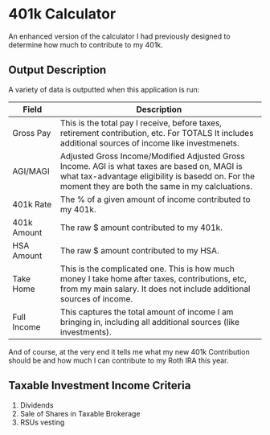 # 401k Calculator

An enhanced version of the calculator I had previously designed to determine how much to contribute to my 401k.

## Output Description

A variety of data is outputted when this application is run:

| Field       | Description                                                                                                                                                                                          |
|-------------|------------------------------------------------------------------------------------------------------------------------------------------------------------------------------------------------------|
| Gross Pay   | This is the total pay I receive, before taxes, retirement contribution, etc. For TOTALS It includes additional sources of income like investmenets.                                                  |
| AGI/MAGI    | Adjusted Gross Income/Modified Adjusted Gross Income. AGI is what taxes are based on, MAGI is what tax-advantage eligibility is basedd on. For the moment they are both the same in my calcluations. |
| 401k Rate   | The % of a given amount of income contributed to my 401k.                                                                                                                                            |
| 401k Amount | The raw $ amount contributed to my 401k.                                                                                                                                                             |
| HSA Amount  | The raw $ amount contributed to my HSA.                                                                                                                                                              |
| Take Home   | This is the complicated one. This is how much money I take home after taxes, contributions, etc, from my main salary. It does not include additional sources of income.                              |
| Full Income | This captures the total amount of income I am bringing in, including all additional sources (like investments).                                                                                      |

And of course, at the very end it tells me what my new 401k Contribution should be and how much I can contribute to my Roth IRA this year. 

## Taxable Investment Income Criteria

1. Dividends
2. Sale of Shares in Taxable Brokerage
3. RSUs vesting